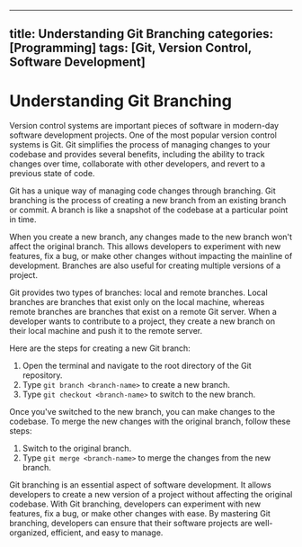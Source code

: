 

---
title: Understanding Git Branching
categories: [Programming]
tags: [Git, Version Control, Software Development]
---

# Understanding Git Branching

Version control systems are important pieces of software in modern-day software development projects. One of the most popular version control systems is Git. Git simplifies the process of managing changes to your codebase and provides several benefits, including the ability to track changes over time, collaborate with other developers, and revert to a previous state of code.

Git has a unique way of managing code changes through branching. Git branching is the process of creating a new branch from an existing branch or commit. A branch is like a snapshot of the codebase at a particular point in time.

When you create a new branch, any changes made to the new branch won't affect the original branch. This allows developers to experiment with new features, fix a bug, or make other changes without impacting the mainline of development. Branches are also useful for creating multiple versions of a project.

Git provides two types of branches: local and remote branches. Local branches are branches that exist only on the local machine, whereas remote branches are branches that exist on a remote Git server. When a developer wants to contribute to a project, they create a new branch on their local machine and push it to the remote server.

Here are the steps for creating a new Git branch:

1. Open the terminal and navigate to the root directory of the Git repository.
2. Type `git branch <branch-name>` to create a new branch.
3. Type `git checkout <branch-name>` to switch to the new branch.

Once you've switched to the new branch, you can make changes to the codebase. To merge the new changes with the original branch, follow these steps:

1. Switch to the original branch.
2. Type `git merge <branch-name>` to merge the changes from the new branch.

Git branching is an essential aspect of software development. It allows developers to create a new version of a project without affecting the original codebase. With Git branching, developers can experiment with new features, fix a bug, or make other changes with ease. By mastering Git branching, developers can ensure that their software projects are well-organized, efficient, and easy to manage.